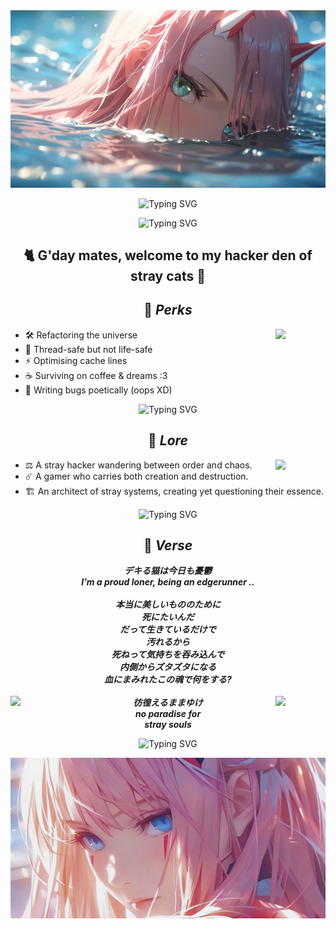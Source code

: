 <img src = "https://raw.githubusercontent.com/vasilywarmare/vasilywarmare/refs/heads/main/ZeroTwoBanner01.jpg"/>

<p align = "center">
  <img src="https://readme-typing-svg.herokuapp.com?font=Caesar+Dressing&size=18&duration=3800&pause=3000&center=true&vCenter=true&width=500&height=20&color=44d62c&lines=Those+who+stray+are+never+lost." alt="Typing SVG" />
</p>
<p align = "center">
  <img src="https://readme-typing-svg.herokuapp.com?font=Macondo+Swash+Caps&size=20&duration=3800&pause=3000&center=true&vCenter=true&width=500&height=20&color=44d62c&lines=They+are+simply+on+another+system+call." alt="Typing SVG" />
</p>

<h2 align = "center">  🐈 G'day mates, welcome to my hacker den of stray cats 🐾 </h2>

<h2 align = "center"> 🧩 <em> Perks </em></h2>
<img src = "https://media.giphy.com/media/wRmOK4J2261gI/giphy.gif" align = "right" width = "80"/>

- 🛠️ Refactoring the universe
- 🧵 Thread-safe but not life-safe
- ⚡ Optimising cache lines
- ☕ Surviving on coffee & dreams :3
- 🌸 Writing bugs poetically (oops XD)

<p align = "center">
  <img src="https://readme-typing-svg.herokuapp.com?font=Caesar+Dressing&size=18&duration=3800&pause=3000&center=true&vCenter=true&width=600&height=25&color=F8C8DC&lines=bugs+as+poetry,+or+potentially+as+exploits...+who+knows%3F" alt="Typing SVG" />
</p>

<h2 align = "center"> 🌌 <em> Lore </em></h2>
<img src = "https://media.giphy.com/media/kqNSiotchOmyI/giphy.gif" align = "right" width = "80"/>

- ⚖️ A stray hacker wandering between order and chaos.
- ☄️ A gamer who carries both creation and destruction.
- 🏗️ An architect of stray systems, creating yet questioning their essence. 

<p align = "center">
  <img src="https://readme-typing-svg.herokuapp.com?font=Macondo+Swash+Caps&size=22&duration=3800&pause=3000&center=true&vCenter=true&width=700&height=25&color=AA0000&lines=A+hacker-philosopher,+wandering+like+an+architect+of+stray+systems." alt="Typing SVG" />
</p>

<h2 align = "center"> 🔮 <em> Verse </em></h2>
<p align = "center">
  <strong>
    <em>
  デキる猫は今日も憂鬱 <br>
  I’m a proud loner, being an edgerunner .. <br><br>  
  本当に美しいもののために <br>
  死にたいんだ <br>
  だって生きているだけで <br>
  汚れるから <br>
  死ねって気持ちを吞み込んで <br>
  内側からズタズタになる <br>
  血にまみれたこの魂で何をする? <br><br>
  <img src = "https://media.giphy.com/media/CTK967cSPFPH5FtwQI/giphy.gif" align = "left" width = "80"/>
  <img src = "https://media.giphy.com/media/CTK967cSPFPH5FtwQI/giphy.gif" align = "right" width = "80"/>
  彷徨えるままゆけ <br>
  no paradise for <br>
  stray souls
    </em>
  </strong>
</p>

<p align = "center">
  <img src="https://readme-typing-svg.herokuapp.com?font=Macondo+Swash+Caps&size=22&duration=3800&pause=3000&center=true&vCenter=true&width=700&height=25&color=44d62c&lines=Every+system+has+a+backdoor,+even+the+one+called+reality." alt="Typing SVG" /> 
</p>

<img src = "https://raw.githubusercontent.com/vasilywarmare/vasilywarmare/refs/heads/main/ZeroTwoBanner02.jpg">

<!--
**vasilywarmare/vasilywarmare** is a ✨ _special_ ✨ repository because its `README.md` (this file) appears on your GitHub profile.

Here are some ideas to get you started:

- 🔭 I’m currently working on ...
- 🌱 I’m currently learning ...
- 👯 I’m looking to collaborate on ...
- 🤔 I’m looking for help with ...
- 💬 Ask me about ...
- 📫 How to reach me: ...
- 😄 Pronouns: ...
- ⚡ Fun fact: ...
-->
